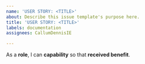 ```yaml
---
name: 'USER STORY: <TITLE>'
about: Describe this issue template's purpose here.
title: 'USER STORY: <TITLE>'
labels: documentation
assignees: CallumDennisIE

---
```


As a **role**, I can **capability** so that **received benefit**.
